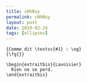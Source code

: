```yaml
---
title: cHhNxy
permalink: cHhNxy
layout: post
date: 2019-02-24
tags: [ellipses]
---
```


```latex\newenvironment{extraitbis}[1]
{Comme dit \textsc{#1} : \og}
{\fg{}}

\begin{extraitbis}{Lavoisier}
  Rien ne se perd.
\end{extraitbis}
```